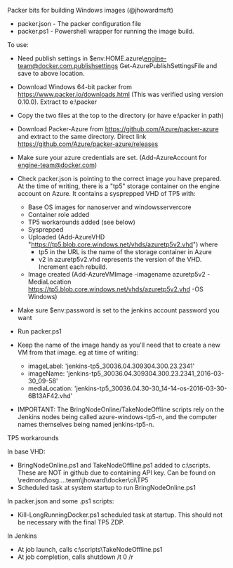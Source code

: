 Packer bits for building Windows images (@jhowardmsft)

- packer.json - The packer configuration file
- packer.ps1  - Powershell wrapper for running the image build.

To use: 

- Need publish settings in $env:HOME\.azure\engine-team@docker.com.publishsettings
  Get-AzurePublishSettingsFile and save to above location.

- Download Windows 64-bit packer from https://www.packer.io/downloads.html
  (This was verified using version 0.10.0). Extract to e:\packer
  
- Copy the two files at the top to the directory (or have e:\packer in path)

- Download Packer-Azure from https://github.com/Azure/packer-azure and
  extract to the same directory. Direct link https://github.com/Azure/packer-azure/releases

- Make sure your azure credentials are set.   (Add-AzureAccount for engine-team@docker.com)

- Check packer.json is pointing to the correct image you have prepared. At the
  time of writing, there is a "tp5" storage container on the engine account on Azure.
  It contains a sysprepped VHD of TP5 with:
  
  - Base OS images for nanoserver and windowsservercore
  - Container role added
  - TP5 workarounds added (see below)
  - Sysprepped
  - Uploaded (Add-AzureVHD "https://tp5.blob.core.windows.net/vhds/azuretp5v2.vhd") where
    - tp5 in the URL is the name of the storage container in Azure
    - v2 in azuretp5v2.vhd represents the version of the VHD. Increment each rebuild.
  - Image created (Add-AzureVMImage -imagename azuretp5v2 -MediaLocation https://tp5.blob.core.windows.net/vhds/azuretp5v2.vhd -OS Windows)
  
- Make sure $env:password is set to the jenkins account password you want

- Run packer.ps1

- Keep the name of the image handy as you'll need that to create a new VM from that image.
  eg at time of writing: 
  - imageLabel:    'jenkins-tp5_30036.04.309304.300.23.2341'
  - imageName:     'jenkins-tp5_30036.04.309304.300.23.2341_2016-03-30_09-58'
  - mediaLocation: 'jenkins-tp5_30036.04.30-30_14-14-os-2016-03-30-6B13AF42.vhd'

- IMPORTANT: The BringNodeOnline/TakeNodeOffline scripts rely on the Jenkins nodes being
             called azure-windows-tp5-n, and the computer names themselves being named
             jenkins-tp5-n. 

TP5 workarounds
 
 In base VHD: 
 - BringNodeOnline.ps1 and TakeNodeOffline.ps1 added to c:\scripts.
   These are NOT in github due to containing API key. Can be found on \\redmond\osg\....team\jhoward\docker\ci\TP5
 - Scheduled task at system startup to run BringNodeOnline.ps1
  
 In packer.json and some .ps1 scripts:
 - Kill-LongRunningDocker.ps1 scheduled task at startup. This should
   not be necessary with the final TP5 ZDP.
 
 In Jenkins
 - At job launch, calls c:\scripts\TakeNodeOffline.ps1
 - At job completion, calls shutdown /t 0 /r
 



